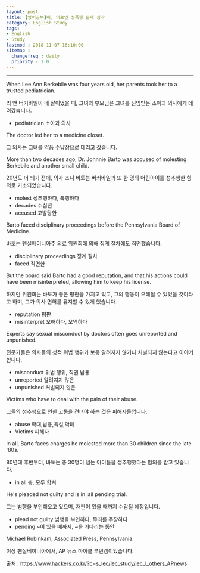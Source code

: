 ```yaml
---
layout: post
title: [영어공부]미, 의료인 성폭행 문제 심각
category: English Study
tags:
- English
- Study
lastmod : 2018-11-07 16:10:00
sitemap :
  changefreq : daily
  priority : 1.0
---
```


***

<!--미리보기-->

When Lee Ann Berkebile was four years old, her parents took her to a trusted pediatrician.

리 앤 버커바일이 네 살이었을 때, 그녀의 부모님은 그녀를 신임받는 소아과 의사에게 데려갔습니다.

- pediatrician 소아과 의사


The doctor led her to a medicine closet.

그 의사는 그녀를 약품 수납장으로 데리고 갔습니다.


More than two decades ago, Dr. Johnnie Barto was accused of molesting Berkebile and another small child.

20년도 더 되기 전에, 의사 조니 바토는 버커바일과 또 한 명의 어린아이를 성추행한 혐의로 기소되었습니다.

- molest 성추행하다, 폭행하다
- decades 수십년
- accused 고발당한



Barto faced disciplinary proceedings before the Pennsylvania Board of Medicine.

바토는 펜실베이니아주 의료 위원회에 의해 징계 절차에도 직면했습니다.

- disciplinary proceedings 징계 절차
- faced 직면한

But the board said Barto had a good reputation, and that his actions could have been misinterpreted, allowing him to keep his license.

하지만 위원회는 바토가 좋은 평판을 가지고 있고, 그의 행동이 오해될 수 있었을 것이라고 하며, 그가 의사 면허를 유지할 수 있게 했습니다.

- reputation 평판
- misinterpret 오해하다, 오역하다


Experts say sexual misconduct by doctors often goes unreported and unpunished.

전문가들은 의사들의 성적 위법 행위가 보통 알려지지 않거나 처벌되지 않는다고 이야기합니다.

- misconduct 위법 행위, 직권 남용
- unreported 알려지지 않은
- unpunished 처벌되지 않은


Victims who have to deal with the pain of their abuse.

그들의 성추행으로 인한 고통을 견뎌야 하는 것은 피해자들입니다.

- abuse 학대,남용,욕설,악폐
- Victims 피해자


In all, Barto faces charges he molested more than 30 children since the late '80s.

80년대 후반부터, 바토는 총 30명이 넘는 아이들을 성추행했다는 혐의를 받고 있습니다.

- in all 총, 모두 합쳐



He's pleaded not guilty and is in jail pending trial.

그는 범행을 부인해오고 있으며, 재판이 있을 때까지 수감될 예정입니다.

- plead not guilty 범행을 부인하다, 무죄를 주장하다
- pending ~이 있을 때까지, ~을 기다리는 동안


Michael Rubinkam, Associated Press, Pennsylvania.

이상 펜실베이니아에서, AP 뉴스 마이클 루빈캠이었습니다.


출처 : https://www.hackers.co.kr/?c=s_lec/lec_study/lec_I_others_APnews
 
